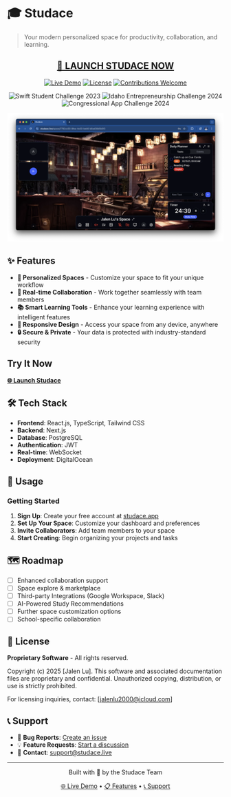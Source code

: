 # 🎓 Studace

> Your modern personalized space for productivity, collaboration, and learning.

<div align="center">
  
## **[🚀 LAUNCH STUDACE NOW](https://www.studace.live/)**

</div>

<div align="center">
  
[![Live Demo](https://img.shields.io/badge/Live-Demo-brightgreen?style=for-the-badge)](http://137.184.243.212)
[![License](https://img.shields.io/badge/License-Proprietary-red?style=for-the-badge)](#license)
[![Contributions Welcome](https://img.shields.io/badge/Contributions-Welcome-orange?style=for-the-badge)](#contributing)

</div>

<div align="center">

![Swift Student Challenge 2023](https://img.shields.io/badge/Swift_Student_Challenge-2023_Winner-FF6B35?style=for-the-badge&logo=apple)
![Idaho Entrepreneurship Challenge 2024](https://img.shields.io/badge/Idaho_Entrepreneurship-2024_Winner-1E3A8A?style=for-the-badge)
![Congressional App Challenge 2024](https://img.shields.io/badge/Congressional_App_Challenge-2024_Winner-DC2626?style=for-the-badge)

</div>

![Studace Preview](docs/main.png)

## ✨ Features

- **🎯 Personalized Spaces** - Customize your space to fit your unique workflow
- **👥 Real-time Collaboration** - Work together seamlessly with team members
- **📚 Smart Learning Tools** - Enhance your learning experience with intelligent features
- **📱 Responsive Design** - Access your space from any device, anywhere
- **🔒 Secure & Private** - Your data is protected with industry-standard security

## Try It Now
**[🌐 Launch Studace](https://www.studace.live/)**

## 🛠️ Tech Stack

- **Frontend**: React.js, TypeScript, Tailwind CSS
- **Backend**: Next.js
- **Database**: PostgreSQL
- **Authentication**: JWT
- **Real-time**: WebSocket
- **Deployment**: DigitalOcean

## 📖 Usage

### Getting Started
1. **Sign Up**: Create your free account at [studace.app](https://www.studace.live/)
2. **Set Up Your Space**: Customize your dashboard and preferences
3. **Invite Collaborators**: Add team members to your space
4. **Start Creating**: Begin organizing your projects and tasks

## 🗺️ Roadmap

- [ ] Enhanced collaboration support
- [ ] Space explore & marketplace
- [ ] Third-party Integrations (Google Workspace, Slack)
- [ ] AI-Powered Study Recommendations
- [ ] Further space customization options
- [ ] School-specific collaboration

## 📄 License

**Proprietary Software** - All rights reserved.

Copyright (c) 2025 [Jalen Lu]. This software and associated documentation files are proprietary and confidential. Unauthorized copying, distribution, or use is strictly prohibited.

For licensing inquiries, contact: [jalenlu2000@icloud.com]

## 📞 Support

- 🐛 **Bug Reports**: [Create an issue](https://github.com/yourusername/studace/issues)
- 💡 **Feature Requests**: [Start a discussion](https://github.com/yourusername/studace/discussions)
- 📧 **Contact**: support@studace.live
---

<div align="center">
  <p>Built with 🚀 by the Studace Team</p>
  <p>
    <a href="http://137.184.243.212">🌐 Live Demo</a> •
    <a href="#features">📋 Features</a> •
    <a href="#support">📞 Support</a>
  </p>
</div>
